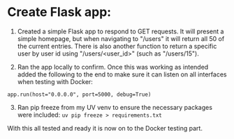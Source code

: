 # Create Flask app:

1. Created a simple Flask app to respond to GET requests. It will present a simple homepage, but when navigating to "/users" it will return all 50 of the current entries. There is also another function to return a specific user by user id using "/users/<user_id>" (such as "/users/15").

2. Ran the app locally to confirm. Once this was working as intended added the following to the end to make sure it can listen on all interfaces when testing with Docker:

`app.run(host="0.0.0.0", port=5000, debug=True)`

3. Ran pip freeze from my UV venv to ensure the necessary packages were included:
`uv pip freeze > requirements.txt`

With this all tested and ready it is now on to the Docker testing part.